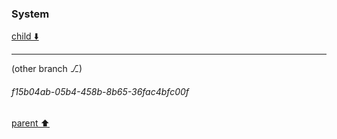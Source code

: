 ### System

[child ⬇️](#f15b04ab-05b4-458b-8b65-36fac4bfc00f)

---

(other branch ⎇)
###### f15b04ab-05b4-458b-8b65-36fac4bfc00f
[parent ⬆️](#02f831f3-07ec-4894-aa65-d18fbe75de26)
